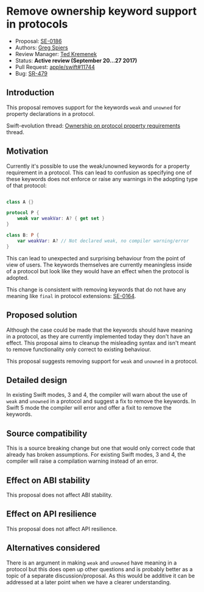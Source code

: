 # Remove ownership keyword support in protocols

* Proposal: [SE-0186](0186-remove-ownership-keyword-support-in-protocols.md)
* Authors: [Greg Spiers](https://github.com/gspiers)
* Review Manager: [Ted Kremenek](https://github.com/tkremenek)
* Status: **Active review (September 20...27 2017)**
* Pull Request: [apple/swift#11744](https://github.com/apple/swift/pull/11744)
* Bug: [SR-479](https://bugs.swift.org/browse/SR-479)

## Introduction

This proposal removes support for the keywords `weak` and `unowned` for property declarations in a protocol.

Swift-evolution thread: [Ownership on protocol property requirements](https://lists.swift.org/pipermail/swift-evolution/Week-of-Mon-20170501/036495.html) thread.

## Motivation

Currently it's possible to use the weak/unowned keywords for a property requirement in a protocol. This can lead to confusion as specifying one of these keywords does not enforce or raise any warnings in the adopting type of that protocol:

```swift

class A {}

protocol P {
    weak var weakVar: A? { get set }
}

class B: P {
    var weakVar: A? // Not declared weak, no compiler warning/error
}

```

This can lead to unexpected and surprising behaviour from the point of view of users. The keywords themselves are currently meaningless inside of a protocol but look like they would have an effect when the protocol is adopted.

This change is consistent with removing keywords that do not have any meaning like `final` in protocol extensions: [SE-0164](0164-remove-final-support-in-protocol-extensions.md).

## Proposed solution

Although the case could be made that the keywords should have meaning in a protocol, as they are currently implemented today they don't have an effect. This proposal aims to cleanup the misleading syntax and isn't meant to remove functionality only correct to existing behaviour.

This proposal suggests removing support for `weak` and `unowned` in a protocol.

## Detailed design

In existing Swift modes, 3 and 4, the compiler will warn about the use of `weak` and `unowned` in a protocol and suggest a fix to remove the keywords. In Swift 5 mode the compiler will error and offer a fixit to remove the keywords.

## Source compatibility

This is a source breaking change but one that would only correct code that already has broken assumptions. For existing Swift modes, 3 and 4, the compiler will raise a compilation warning instead of an error.

## Effect on ABI stability

This proposal does not affect ABI stability.

## Effect on API resilience

This proposal does not affect API resilience.

## Alternatives considered

There is an argument in making `weak` and `unowned` have meaning in a protocol but this does open up other questions and is probably better as a topic of a separate discussion/proposal. As this would be additive it can be addressed at a later point when we have a clearer understanding.
